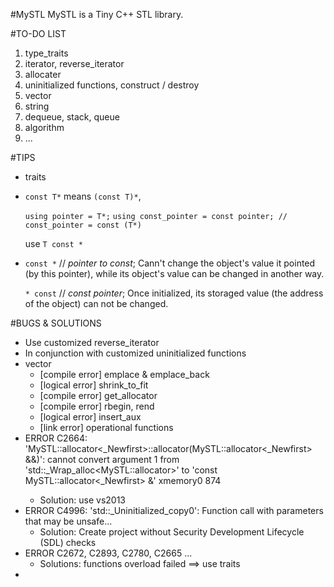 #MySTL
MySTL is a Tiny C++ STL library.

#TO-DO LIST
 1. type_traits
 2. iterator, reverse_iterator
 3. allocater
 4. uninitialized functions, construct / destroy
 4. vector
 5. string
 6. dequeue, stack, queue
 7. algorithm
 8. ...

#TIPS
 * traits
 * `const T*` means `(const T)*`,
 
   `using pointer = T*;`
   `using const_pointer = const pointer; // const_pointer = const (T*)`
   
   use `T const *`
 * `const *` // *pointer to const*; Cann't change the object's value it pointed (by this pointer), while its object's value can be changed in another way.

   `* const` // *const pointer*;    Once initialized, its storaged value (the address of the object) can not be changed. 
	


#BUGS & SOLUTIONS

 - Use customized reverse_iterator
 - In conjunction with customized uninitialized functions
 - vector
	 - [compile error] emplace & emplace_back
	 - [logical error] shrink_to_fit
	 - [compile error] get_allocator
	 - [compile error] rbegin, rend
	 - [logical error] insert_aux
	 - [link error] operational functions
 - ERROR C2664: 'MySTL::allocator<_Newfirst>::allocator(MySTL::allocator<_Newfirst> &&)': cannot convert argument 1 from 'std::_Wrap_alloc<MySTL::allocator<int>>' to 'const MySTL::allocator<_Newfirst> &'      xmemory0    874
	 - Solution:  use vs2013
 - ERROR C4996: 'std::_Uninitialized_copy0': Function call with parameters that may be unsafe...
	 - Solution: Create project without Security Development Lifecycle (SDL) checks
 - ERROR C2672, C2893, C2780, C2665 ...
	 - Solutions: functions overload failed ==> use traits
 - 